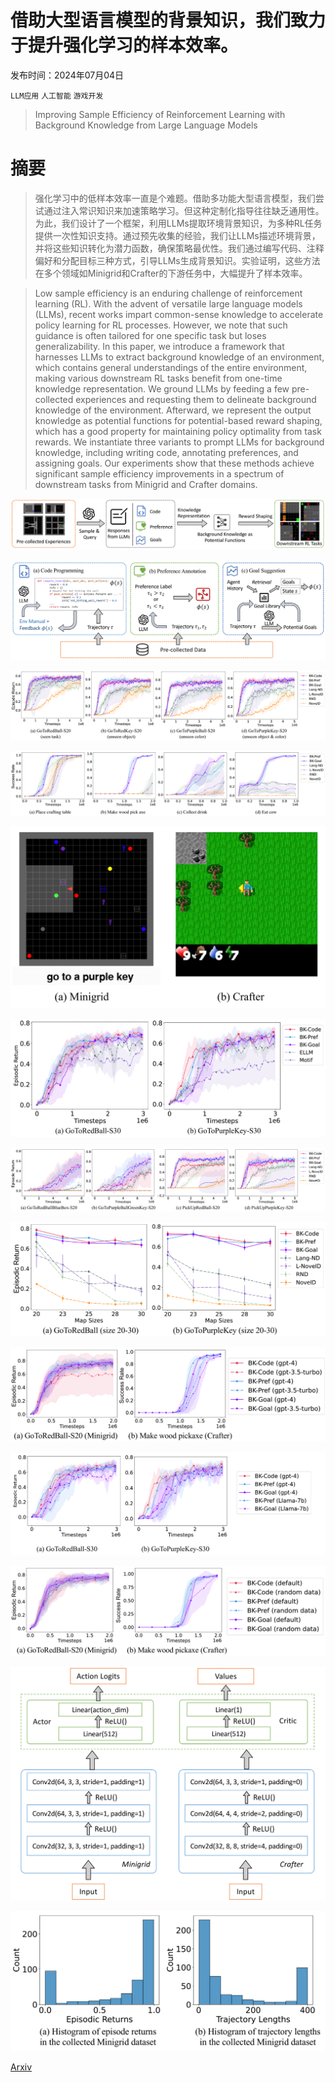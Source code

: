 # 借助大型语言模型的背景知识，我们致力于提升强化学习的样本效率。

发布时间：2024年07月04日

`LLM应用` `人工智能` `游戏开发`

> Improving Sample Efficiency of Reinforcement Learning with Background Knowledge from Large Language Models

# 摘要

> 强化学习中的低样本效率一直是个难题。借助多功能大型语言模型，我们尝试通过注入常识知识来加速策略学习。但这种定制化指导往往缺乏通用性。为此，我们设计了一个框架，利用LLMs提取环境背景知识，为多种RL任务提供一次性知识支持。通过预先收集的经验，我们让LLMs描述环境背景，并将这些知识转化为潜力函数，确保策略最优性。我们通过编写代码、注释偏好和分配目标三种方式，引导LLMs生成背景知识。实验证明，这些方法在多个领域如Minigrid和Crafter的下游任务中，大幅提升了样本效率。

> Low sample efficiency is an enduring challenge of reinforcement learning (RL). With the advent of versatile large language models (LLMs), recent works impart common-sense knowledge to accelerate policy learning for RL processes. However, we note that such guidance is often tailored for one specific task but loses generalizability. In this paper, we introduce a framework that harnesses LLMs to extract background knowledge of an environment, which contains general understandings of the entire environment, making various downstream RL tasks benefit from one-time knowledge representation. We ground LLMs by feeding a few pre-collected experiences and requesting them to delineate background knowledge of the environment. Afterward, we represent the output knowledge as potential functions for potential-based reward shaping, which has a good property for maintaining policy optimality from task rewards. We instantiate three variants to prompt LLMs for background knowledge, including writing code, annotating preferences, and assigning goals. Our experiments show that these methods achieve significant sample efficiency improvements in a spectrum of downstream tasks from Minigrid and Crafter domains.

![借助大型语言模型的背景知识，我们致力于提升强化学习的样本效率。](../../../paper_images/2407.03964/x1.png)

![借助大型语言模型的背景知识，我们致力于提升强化学习的样本效率。](../../../paper_images/2407.03964/x2.png)

![借助大型语言模型的背景知识，我们致力于提升强化学习的样本效率。](../../../paper_images/2407.03964/x3.png)

![借助大型语言模型的背景知识，我们致力于提升强化学习的样本效率。](../../../paper_images/2407.03964/x4.png)

![借助大型语言模型的背景知识，我们致力于提升强化学习的样本效率。](../../../paper_images/2407.03964/x5.png)

![借助大型语言模型的背景知识，我们致力于提升强化学习的样本效率。](../../../paper_images/2407.03964/x6.png)

![借助大型语言模型的背景知识，我们致力于提升强化学习的样本效率。](../../../paper_images/2407.03964/x7.png)

![借助大型语言模型的背景知识，我们致力于提升强化学习的样本效率。](../../../paper_images/2407.03964/x8.png)

![借助大型语言模型的背景知识，我们致力于提升强化学习的样本效率。](../../../paper_images/2407.03964/x9.png)

![借助大型语言模型的背景知识，我们致力于提升强化学习的样本效率。](../../../paper_images/2407.03964/x10.png)

![借助大型语言模型的背景知识，我们致力于提升强化学习的样本效率。](../../../paper_images/2407.03964/x11.png)

![借助大型语言模型的背景知识，我们致力于提升强化学习的样本效率。](../../../paper_images/2407.03964/x12.png)

![借助大型语言模型的背景知识，我们致力于提升强化学习的样本效率。](../../../paper_images/2407.03964/x13.png)

[Arxiv](https://arxiv.org/abs/2407.03964)